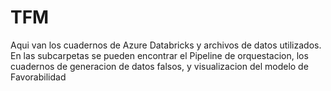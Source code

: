 # TFM

Aqui van los cuadernos de Azure Databricks y archivos de datos utilizados.
En las subcarpetas se pueden encontrar el Pipeline de orquestacion, los cuadernos de generacion de datos falsos, y visualizacion del modelo de Favorabilidad

